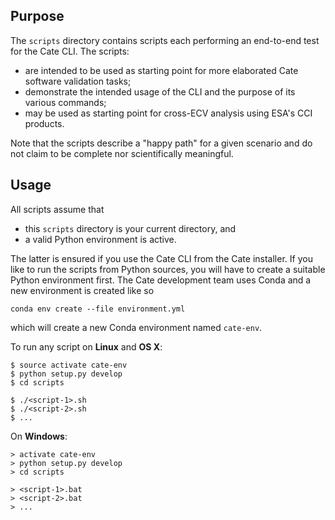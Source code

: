 ## Purpose

The `scripts` directory contains scripts each performing an end-to-end test for the Cate CLI. 
The scripts: 

* are intended to be used as starting point for more elaborated Cate software validation tasks;
* demonstrate the intended usage of the CLI and the purpose of its various commands;
* may be used as starting point for cross-ECV analysis using ESA's CCI products.    

Note that the scripts describe a "happy path" for a given scenario and do not claim to be complete
nor scientifically meaningful.

## Usage

All scripts assume that 

* this `scripts` directory is your current directory, and 
* a valid Python environment is active. 

The latter is ensured if you use the Cate CLI from the Cate installer. If you like to run
the scripts from Python sources, you will have to create a suitable Python environment first.
The Cate development team uses Conda and a new environment is created like so
  
    conda env create --file environment.yml
       
which will create a new Conda environment named `cate-env`.

To run any script on **Linux** and **OS X**:
 
    $ source activate cate-env
    $ python setup.py develop
    $ cd scripts
    
    $ ./<script-1>.sh
    $ ./<script-2>.sh
    $ ...
      
On **Windows**:

    > activate cate-env
    > python setup.py develop
    > cd scripts
    
    > <script-1>.bat
    > <script-2>.bat
    > ...
